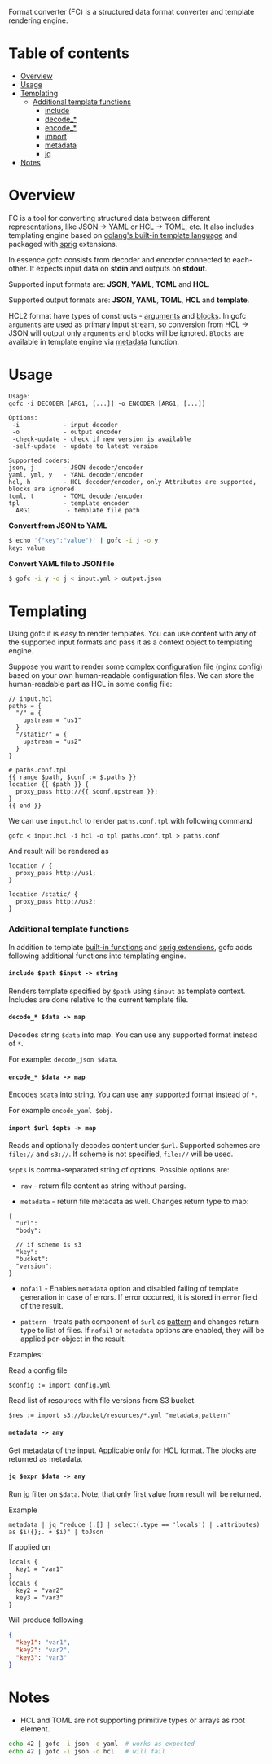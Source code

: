 Format converter (FC) is a structured data format converter and template rendering engine.

# Table of contents

* [Overview](#overview)
* [Usage](#usage)
* [Templating](#templating)
  * [Additional template functions](#additional-template-functions)
    * [include](#include-path-input---string)
    * [decode_*](#decode_-data---map)
    * [encode_*](#encode_-data---map)
    * [import](#import-url-opts---map)
    * [metadata](#metadata---any)
    * [jq](#jq-expr-data---any)
* [Notes](#Notes)

# Overview

FC is a tool for converting structured data between different
representations, like JSON -> YAML or HCL -> TOML, etc. It also includes templating engine
based on [golang's built-in template language](https://golang.org/pkg/text/template/) and packaged with [sprig](http://masterminds.github.io/sprig/) extensions.

In essence gofc consists from decoder and encoder connected to each-other. It expects input data on **stdin** and outputs on **stdout**.

Supported input formats are: **JSON**, **YAML**, **TOML** and **HCL**.

Supported output formats are: **JSON**, **YAML**, **TOML**, **HCL** and **template**.

HCL2 format have types of constructs - 
[arguments](https://www.terraform.io/docs/configuration/syntax.html#arguments) and [blocks](https://www.terraform.io/docs/configuration/syntax.html#blocks). In gofc `arguments` are used as primary input stream, so conversion from HCL -> JSON will output only `arguments` and `blocks` will be ignored. `Blocks` are available in template engine via [metadata](#metadata---any) function.

# Usage

```
Usage:
gofc -i DECODER [ARG1, [...]] -o ENCODER [ARG1, [...]]
```

```
Options:
 -i            - input decoder
 -o            - output encoder
 -check-update - check if new version is available
 -self-update  - update to latest version

Supported coders:
json, j        - JSON decoder/encoder
yaml, yml, y   - YANL decoder/encoder
hcl, h         - HCL decoder/encoder, only Attributes are supported, blocks are ignored
toml, t        - TOML decoder/encoder
tpl            - template encoder
  ARG1          - template file path
```

**Convert from JSON to YAML**

```bash
$ echo '{"key":"value"}' | gofc -i j -o y
key: value
```

**Convert YAML file to JSON file**
```bash
$ gofc -i y -o j < input.yml > output.json
```

# Templating

Using gofc it is easy to render templates. You can use content with any of the supported input formats and pass it as a context object to templating engine.

Suppose you want to render some complex configuration file (nginx config) based on your own human-readable configuration files. We can store the human-readable part as HCL in some config file:

```hcl
// input.hcl
paths = {
  "/" = {
    upstream = "us1"
  }
  "/static/" = {
    upstream = "us2"
  }
}
```


```
# paths.conf.tpl
{{ range $path, $conf := $.paths }}
location {{ $path }} {
  proxy_pass http://{{ $conf.upstream }};
}
{{ end }}
```

We can use `input.hcl` to render `paths.conf.tpl` with following command

```
gofc < input.hcl -i hcl -o tpl paths.conf.tpl > paths.conf
```

And result will be rendered as 

```
location / {
  proxy_pass http://us1;
}

location /static/ {
  proxy_pass http://us2;
}
```

### Additional template functions

In addition to template [built-in functions](https://golang.org/pkg/text/template/#hdr-Functions) and [sprig extensions](http://masterminds.github.io/sprig), gofc adds following additional functions into templating engine.

#### `include $path $input -> string`
Renders template specified by `$path` using `$input` as template context. Includes are done relative to the current template file.

#### `decode_* $data -> map`
Decodes string `$data` into map. You can use any supported format instead of `*`.

For example: `decode_json $data`.

#### `encode_* $data -> map`
Encodes `$data` into string. You can use any supported format instead of `*`.

For example `encode_yaml $obj`.

#### `import $url $opts -> map`
Reads and optionally decodes content under `$url`. Supported schemes are `file://` and `s3://`. If scheme is not specified, `file://` will be used.

`$opts` is comma-separated string of options. Possible options are:

 * `raw` - return file content as string without parsing.

 * `metadata` - return file metadata as well. Changes return type to map:
 ```
 {
   "url":
   "body":

   // if scheme is s3
   "key":
   "bucket":
   "version":
 }
 ```
 * `nofail` - Enables `metadata` option and disabled failing of template generation in case of errors. If error occurred, it is stored in `error` field of the result.

 * `pattern` - treats path component of `$url` as [pattern](https://golang.org/pkg/path/filepath/#Match) and changes return type to list of files. If `nofail` or `metadata` options are enabled, they will be applied per-object in the result.

Examples:

Read a config file
```
$config := import config.yml
```

Read list of resources with file versions from S3 bucket.
```
$res := import s3://bucket/resources/*.yml "metadata,pattern"
```

#### `metadata -> any`

Get metadata of the input. Applicable only for HCL format. The blocks are returned as metadata.

#### `jq $expr $data -> any`

Run [jq](https://stedolan.github.io/jq/) filter on `$data`. Note, that only first value from
result will be returned.

Example
```
metadata | jq "reduce (.[] | select(.type == 'locals') | .attributes) as $i({};. + $i)" | toJson
```

If applied on
```hcl
locals {
  key1 = "var1"
}
locals {
  key2 = "var2"
  key3 = "var3"
}
```

Will produce following
```json
{
  "key1": "var1",
  "key2": "var2",
  "key3": "var3"
}
```

# Notes

* HCL and TOML are not supporting primitive types or arrays as root element.

```bash
echo 42 | gofc -i json -o yaml  # works as expected
echo 42 | gofc -i json -o hcl   # will fail
```

